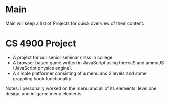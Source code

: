 # Main

Main will keep a list of Projects for quick overview of their content.

# CS 4900 Project

 - A project for our senior seminar class in college.
 - A browser based game written in JavaScript using threeJS and ammoJS (JavaScript physics engine).
 - A simple platformer consisting of a menu and 2 levels and some grappling hook functionality.
 
 Notes: I personally worked on the menu and all of its elements, level one design, and in-game menu elements.
